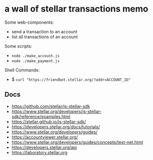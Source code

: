 # a wall of stellar transactions memo

Some web-components:
- send a transaction to an account
- list all transactions of an account

Some scripts:
- `node ./make_account.js`
- `node ./make_payment.js`

Shell Commands:
- $ `curl "https://friendbot.stellar.org/?addr=ACCOUNT_ID"`

## Docs

- https://github.com/stellar/js-stellar-sdk
- https://www.stellar.org/developers/js-stellar-sdk/reference/examples.html
- https://stellar.github.io/js-stellar-sdk/
- https://developers.stellar.org/docs/tutorials/
- https://www.stellar.org/developers/guides/
- https://accountviewer.stellar.org/
- https://www.stellar.org/developers/guides/concepts/test-net.html
- https://developers.stellar.org/api
- https://laboratory.stellar.org
